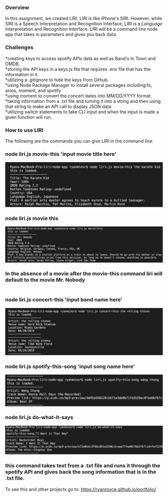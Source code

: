 ### Overview

In this assignment, we created LIRI. LIRI is like iPhone's SIRI. However, while SIRI is a Speech Interpretation and Recognition Interface, LIRI is a _Language_ Interpretation and Recognition Interface. LIRI will be a command line node app that takes in parameters and gives you back data.

### Challenges
*creating keys to access spotify APIs data as well as Band's In Town and OMDB.<br>
*storing the API keys in a keys.js file that requires .env file that has the information in it.<br>
*utilizing a .gitignore to hide the keys from Github.<br>
*using Node Package Manager to install several packages including:fs, axios, moment, and spotify<br>
*using moment to convert the concert dates into MM/DD/YYYY format.<br>
*taking information from a .txt file and turning it into a string and then using that string to make an API call to display JSON data<br>
*utilizing switch statements to take CLI input and when the input is made a given function will run.

### How to use LIRI
The following are the commands you can give LIRI in the command line:<br>

### node liri.js movie-this 'input movie title here'<br>
![movie-this](./images/movie-this.png)
### node liri.js movie this<br>
![movie-this-none](./images/movie-this-none.png) <br>
### In the absence of a movie after the movie-this command liri will default to the movie Mr. Nobody<br><br>
### node liri.js concert-this 'input band name here'<br>
![concert-this](./images/concert-this.png) <br>
### node liri.js spotify-this-song 'input song name here'<br>
![spotify-this-song](./images/spotify-this-song.png) <br>
### node liri.js do-what-it-says<br>
![do-what-it-says](./images/do-what-it-says.png) <br>
### this command takes text from a .txt file and runs it through the spotify API and gives back the song information that is in the .txt file.
To see this and other projects go to: https://ryanroyce.github.io/portfolio/